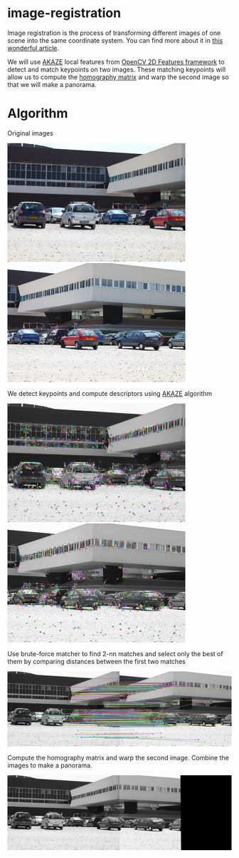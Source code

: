 # image-registration

Image registration is the process of transforming different images of one scene into the same coordinate system. You can find more about it in [this wonderful article](https://www.sicara.ai/blog/2019-07-16-image-registration-deep-learning).

We will use [AKAZE](https://vovkos.github.io/doxyrest-showcase/opencv/sphinx_rtd_theme/page_tutorial_akaze_matching.html) local features from [OpenCV 2D Features framework](http://www.bmva.org/bmvc/2013/Papers/paper0013/paper0013.pdf) to detect and match keypoints on two images. These matching keypoints will allow us to compute the [homography matrix](https://en.wikipedia.org/wiki/Homography_(computer_vision)) and warp the second image so that we will make a panorama.
# Algorithm

Original images


<img src="images/IMG_0045.JPG" alt="left image" width="400"/> <img src="images/IMG_0046.JPG" alt="right image" width="400"/>




We detect keypoints and compute descriptors using [AKAZE](http://www.bmva.org/bmvc/2013/Papers/paper0013/paper0013.pdf) algorithm

<img src="results/Keypoints1.jpg" alt="left image keypoints" width="400"/> <img src="results/Keypoints2.jpg" alt="right image keypoints" width="400"/>



Use brute-force matcher to find 2-nn matches and select only the best of them by comparing distances between the first two matches

<img src="results/Matches.jpg" alt="matching points" width="800"/> 



Compute the homography matrix and warp the second image. Combine the images to make a panorama.

<img src="results/Panorama.jpg" alt="matching points" width="800"/> 

